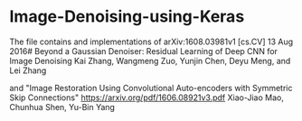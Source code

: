 # Image-Denoising-using-Keras

The file contains and implementations of
arXiv:1608.03981v1 [cs.CV] 13 Aug 2016#
Beyond a Gaussian Denoiser: Residual Learning of
Deep CNN for Image Denoising
Kai Zhang, Wangmeng Zuo, Yunjin Chen, Deyu Meng, and Lei Zhang

and
"Image Restoration Using Convolutional Auto-encoders with Symmetric Skip Connections"
https://arxiv.org/pdf/1606.08921v3.pdf
Xiao-Jiao Mao, Chunhua Shen, Yu-Bin Yang
